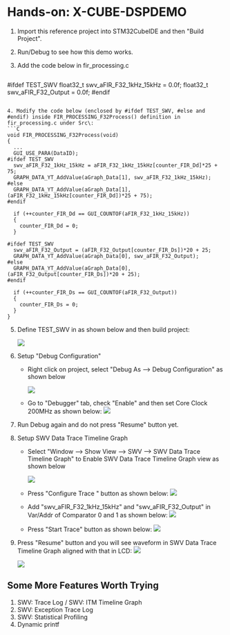 # Hands-on: X-CUBE-DSPDEMO

1. Import this reference project into STM32CubeIDE and then "Build Project".

2. Run/Debug to see how this demo works.

3. Add the code below in fir_processing.c

   ```C
#ifdef TEST_SWV
   float32_t swv_aFIR_F32_1kHz_15kHz = 0.0f;
   float32_t swv_aFIR_F32_Output = 0.0f;
   #endif
   ```
   
4. Modify the code below (enclosed by #ifdef TEST_SWV, #else and #endif) inside FIR_PROCESSING_F32Process() definition in fir_processing.c under Src\:
   ```C
void FIR_PROCESSING_F32Process(void)
{ 
     ...
     GUI_USE_PARA(DataID);
#ifdef TEST_SWV
     swv_aFIR_F32_1kHz_15kHz = aFIR_F32_1kHz_15kHz[counter_FIR_Dd]*25 + 75;
     GRAPH_DATA_YT_AddValue(aGraph_Data[1], swv_aFIR_F32_1kHz_15kHz);
   #else
     GRAPH_DATA_YT_AddValue(aGraph_Data[1], (aFIR_F32_1kHz_15kHz[counter_FIR_Dd])*25 + 75);
   #endif

     if (++counter_FIR_Dd == GUI_COUNTOF(aFIR_F32_1kHz_15kHz))
     {
       counter_FIR_Dd = 0;
     }

   #ifdef TEST_SWV
     swv_aFIR_F32_Output = (aFIR_F32_Output[counter_FIR_Ds])*20 + 25;
     GRAPH_DATA_YT_AddValue(aGraph_Data[0], swv_aFIR_F32_Output);
#else
     GRAPH_DATA_YT_AddValue(aGraph_Data[0], (aFIR_F32_Output[counter_FIR_Ds])*20 + 25);
   #endif

     if (++counter_FIR_Ds == GUI_COUNTOF(aFIR_F32_Output))
     {
       counter_FIR_Ds = 0;
     }
   }
   ```
   
   
   
5. Define TEST_SWV in as shown below and then build project:

   ![](../../docs/imgs/hands-on/x-cube-dspdemo_define_TEST_SWV.png)
   
   
   
6. Setup "Debug Configuration"

   * Right click on project, select "Debug As --> Debug Configuration" as shown below
     
     ![](../../docs/imgs/hands-on/x-cube-dspdemo_debug_configurations.png)
     
     
     
   * Go to "Debugger" tab, check "Enable" and then set Core Clock 200MHz as shown below:
![](../../docs/imgs/hands-on/x-cube-dspdemo_debug_configurations_swv.png)
     

   

7. Run Debug again and do not press "Resume" button yet.

8. Setup SWV Data Trace Timeline Graph

   * Select "Window --> Show View --> SWV --> SWV Data Trace Timeline Graph" to Enable SWV Data Trace Timeline Graph view as shown below

     ![](../../docs/imgs/hands-on/x-cube-dspdemo_swv_data_trace_timeline_graph.png)
   
   
   
   * Press "Configure Trace " button as shown below:
     ![](../../docs/imgs/hands-on/x-cube-dspdemo_swv_data_trace_timeline_graph_config.png)
   
   
   
   * Add "swv_aFIR_F32_1kHz_15kHz" and "swv_aFIR_F32_Output" in Var/Addr of Comparator 0 and 1 as shown below:
     ![](../../docs/imgs/hands-on/x-cube-dspdemo_swv_data_trace_timeline_graph_add_var.png)
   
   
   
   * Press "Start Trace" button as shown below:
     ![](../../docs/imgs/hands-on/x-cube-dspdemo_swv_data_trace_timeline_graph_start-trace.png)
   
   
   
9. Press "Resume" button and you will see waveform in SWV Data Trace Timeline Graph aligned with that in LCD:
   ![](../../docs/imgs/hands-on/x-cube-dspdemo_swv_data_trace_timeline_graph_resume.png)
   

   ![](../../docs/imgs/hands-on/x-cube-dspdemo_swv_data_trace_timeline_graph_waveform.png)

## Some More Features Worth Trying

1. SWV: Trace Log / SWV: ITM Timeline Graph
2. SWV: Exception Trace Log
3. SWV: Statistical Profiling
4. Dynamic printf